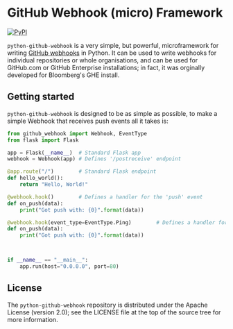 # GitHub Webhook (micro) Framework

[![PyPI](https://img.shields.io/pypi/v/github-webhook.svg)][2]

`python-github-webhook` is a very simple, but powerful, microframework for writing [GitHub
webhooks][1] in Python. It can be used to write webhooks for individual repositories or whole
organisations, and can be used for GitHub.com or GitHub Enterprise installations; in fact, it was
orginally developed for Bloomberg's GHE install.

## Getting started

`python-github-webhook` is designed to be as simple as possible, to make a simple Webhook that
receives push events all it takes is:

```py
from github_webhook import Webhook, EventType
from flask import Flask

app = Flask(__name__)  # Standard Flask app
webhook = Webhook(app) # Defines '/postreceive' endpoint

@app.route("/")        # Standard Flask endpoint
def hello_world():
    return "Hello, World!"

@webhook.hook()        # Defines a handler for the 'push' event
def on_push(data):
    print("Got push with: {0}".format(data))

@webhook.hook(event_type=EventType.Ping)        # Defines a handler for the 'ping' event
def on_push(data):
    print("Got push with: {0}".format(data))



if __name__ == "__main__":
    app.run(host="0.0.0.0", port=80)
```

## License

The `python-github-webhook` repository is distributed under the Apache License (version 2.0);
see the LICENSE file at the top of the source tree for more information.

[1]: https://developer.github.com/webhooks/
[2]: https://pypi.python.org/pypi/github-webhook
